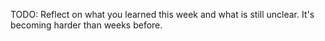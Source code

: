 TODO: Reflect on what you learned this week and what is still unclear.
It's becoming harder than weeks before.